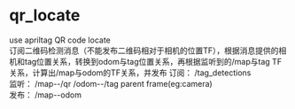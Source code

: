 # qr_locate
use apriltag QR code locate   
订阅二维码检测消息（不能发布二维码相对于相机的位置TF），根据消息提供的相机和tag位置关系，转换到odom与tag位置关系，再根据监听到的/map与tag TF关系，计算出/map与odom的TF关系，并发布
订阅： /tag_detections   
监听： /map--/qr   /odom--/tag parent frame(eg:camera)  
发布： /map--odom   
